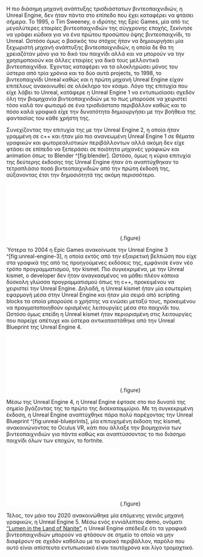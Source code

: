 Η πιο διάσημη μηχανή ανάπτυξης τρισδιάστατων βιντεοπαιχνιδιών, η Unreal Engine, δεν ήταν πάντα στο επίπεδο που έχει καταφέρει να φτάσει σήμερα. To 1995, ο Tim Sweeney, ο ιδρύτης της Epic Games, μία από τις μεγαλύτερες εταιρίες βιντεοπαιχνιδιών της σύγχρονης εποχής, ξεκίνησε να γράφει κώδικα για να ένα πρώτου προσώπου όψης βιντεοπαιχνίδι, το Unreal. Ωστόσο όμως ο βασικός του στόχος ήταν να δημιουργήσει μία ξεχωριστή μηχανή ανάπτυξης βιντεοπαιχνιδιών, η οποία δε θα τη χρειαζόταν μόνο για το δικό του παιχνίδι αλλά και να μπορούν να την χρησιμοποιούν και άλλες εταιρίες για δικά τους μελλοντικά βιντεοπαιχνίδια. Έχοντας καταφέρει να τα ολοκληρώσει μόνος του ύστερα από τρία χρόνια και τα δύο αυτά projects, το 1998, το βιντεοπαιχνίδι Unreal καθώς και η πρώτη μηχανή Unreal Engine είχαν επιτέλους ανακοινωθεί σε ολόκληρο τον κόσμο. Λόγο της επιτυχία που είχε λάβει το Unreal, κατάφερε η Unreal Engine 1 να εντυπωσίασει σχεδόν όλη την βιομηχανία βιντεοπαιχνιδιών με το πως μπορούσε να χειριστεί τόσο καλά τον φωτισμό σε ένα τρισδιάστατο περιβάλλον καθώς και το πόσο καλά γραφικά είχε την δυνατότητα δημιουργήσει με την βοήθεια της φαντασίας του κάθε χρήστη της. 

Συνεχίζοντας την επιτυχία της με την Unreal Engine 2, η οποία ήταν γραμμένη σε c++ και ήταν μία πιο ανανεωμένη Unreal Engine 1 σε θέματα γραφικών και φωτορεαλιστικών περιβάλλοντων αλλά ακόμη δεν είχε φτάσει σε επίπεδο να ξεπεράσει σε ποιότητα μηχανές γραφικών και animation όπως το Blender ^[fig:blender]. Ωστόσο, όμως η κύρια επιτυχία της δεύτερης έκδοσης της Unreal Engine ήταν ότι αναπτύχθηκαν το τετραπλάσιο ποσό βιντεοπαιχνιδιών από την πρώτη έκδοσή της, αύξανοντας έτσι την δημοσιότητά της ακόμη περισσότερο. 

![](blender.md){.figure}

Ύστερα το 2004 η Epic Games ανακοίνωσε την Unreal Engine 3 ^[fig:unreal-engine-3], 
η οποία εκτός από την εξαιρετική βελτιώση που είχε στα γραφικά της 
από τις προηγούμενες εκδόσεις της, εμφάνισε έναν νέο τρόπο προγραμματισμού, την kismet. 
Πιο συγκεκριμένα, με την Unreal kismet, ο developer δεν ήταν αναγκασμένος να 
μάθει πλέον κάποια δύσκολη γλώσσα προγραμματισμού όπως τη c++, 
προκειμένου να χειριστεί την Unreal Engine. Δηλαδή, η Unreal kismet ήταν 
μία εσωτερίκη εφαρμογή μέσα στην Unreal Engine και ήταν μία σειρά
από scripting blocks τα οποία μπορούσε ο χρήστης να ενώσει μεταξύ τους, προκειμένου 
να πραγματοποιηθούν ορισμένες λειτουργίες μέσα στο παιχνίδι του.
Ωστόσο όμως επείδη η Unreal kismet ήταν περιορισμένη στις λειτουργίες που παρείχε
απέτυχε και ύστερα αντικαταστάθηκε από την Unreal Blueprint της Unreal Engine 4.

![](unreal-engine-3.md){.figure}

Μέσω της Unreal Engine 4, η Unreal Engine έφτασε στο πιο δυνατό της σημείο βγάζοντας της το πρώτο της δισεκατομμύριο.
Με τη συγκεκριμένη έκδοση, η Unreal Εngine αναπτύχθηκε πάρα πολύ παρέχοντας την Unreal Blueprint ^[fig:unreal-blueprints], μία επιτυχημένη έκδοση της kismet,
ανακοινώνοντας το Oculus VR, κάτι που άλλαξε την βιομηχανία των βιντεοπαιχνιδιών για πάντα καθώς 
και αναπτύσσοντας το πιο διάσημο παιχνίδι όλων των εποχών, το fortnite.

![](unreal-blueprints.md){.figure}

Τέλος, τον μάιο του 2020 ανακοινώθηκε μία επόμενης γενιάς μηχανή γραφικών, η Unreal Engine 5.
Μέσω ενός εννιάλεπτου demo, ονόματι [“Lumen in the Land of Nanite”](https://www.youtube.com/watch?v=qC5KtatMcUw), η Unreal Engine απέδειξε ότι 
τα γραφικά βιντεοπαιχνιδιών μπορούν να φτάσουν σε σημείο το οποίο να μην διαφέρουν σε σχεδόν καθόλου με το φυσικό περιβάλλον,
παρόλο που αυτό είναι απίστευτα εντυπωσιακό είναι ταυτόχρονα και λίγο τρομαχτικό.



